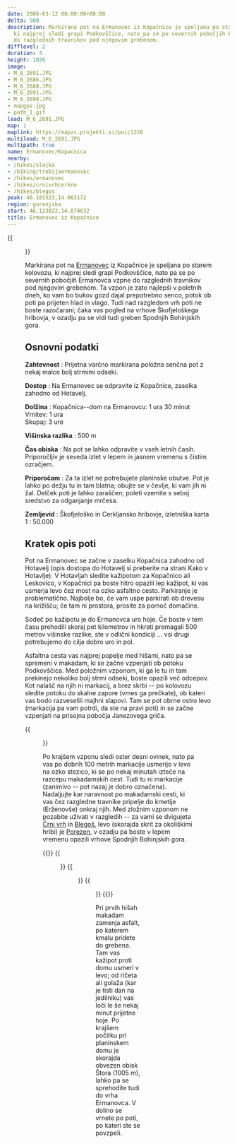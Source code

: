 ```yaml
---
date: 2006-03-12 00:00:00+00:00
delta: 500
description: Markirana pot na Ermanovec iz Kopačnice je speljana po starem kolovozu,
  ki najprej sledi grapi Podkovščice, nato pa se po severnih pobočjih Ermanovca vzpne
  do razglednih travnikov pod njegovim grebenom.
difflevel: 2
duration: 3
height: 1026
image:
- M_6_2691.JPG
- M_6_2686.JPG
- M_6_2688.JPG
- M_6_2691.JPG
- M_6_2690.JPG
- mapgps.jpg
- path_1.gif
lead: M_6_2691.JPG
map: 1
maplink: https://mapzs.projekti.si/poi/1226
multilead: M_6_2691.JPG
multipath: true
name: Ermanovec/Kopacnica
nearby:
- /hikes/slajka
- /biking/trebijaermanovec
- /hikes/ermanovec
- /hikes/crnivrhcerkno
- /hikes/blegos
peak: 46.101523,14.063172
region: gorenjska
start: 46.123822,14.074632
title: Ermanovec iz Kopačnice
---
```

{{<figure src="M_6_2691.JPG">}}

Markirana pot na [Ermanovec](../) iz Kopačnice je speljana po starem kolovozu, ki najprej sledi grapi Podkovščice, nato pa se po severnih pobočjih Ermanovca vzpne do razglednih travnikov pod njegovim grebenom. Ta vzpon je zato najlepši v poletnih dneh, ko vam bo bukov gozd dajal prepotrebno senco, potok ob poti pa prijeten hlad in vlago. Tudi nad razgledom vrh poti ne boste razočarani; čaka vas pogled na vrhove Škofjeloškega hribovja, v ozadju pa se vidi tudi greben Spodnjih Bohinjskih gora.

## Osnovni podatki

**Zahtevnost**
:   Prijetna varčno markirana položna senčna pot z nekaj malce bolj strmimi odseki.

**Dostop**
:   Na Ermanovec se odpravite iz Kopačnice, zaselka zahodno od Hotavelj.

**Dolžina**
:   Kopačnica--dom na Ermanovcu: 1 ura 30 minut\
    Vrnitev: 1 ura\
    Skupaj: 3 ure

**Višinska razlika**
:   500 m

**Čas obiska**
:   Na pot se lahko odpravite v vseh letnih časih. Priporočljiv je seveda izlet v lepem in jasnem vremenu s čistim ozračjem.

**Priporočam**
:   Za ta izlet ne potrebujete planinske obutve. Pot je lahko po dežju tu in tam blatna; obujte se v čevlje, ki vam jih ni žal. Delček poti je lahko zaraščen; poleti vzemite s seboj sredstvo za odganjanje mrčesa.

**Zemljevid**
:   Škofjeloško in Cerkljansko hribovje, izletniška karta 1 : 50.000

Kratek opis poti
----------------

Pot na Ermanovec se začne v zaselku Kopačnica zahodno od Hotavelj (opis dostopa do Hotavelj si preberite na strani Kako v Hotavlje). V Hotavljah sledite kažipotom za Kopačnico ali Leskovico, v Kopačnici pa boste hitro opazili lep kažipot, ki vas usmerja levo čez most na ozko asfaltno cesto. Parkiranje je problematično. Najbolje bo, če vam uspe parkirati ob drevesu na križišču; če tam ni prostora, prosite za pomoč domačine.

Sodeč po kažipotu je do Ermanovca uro hoje. Če boste v tem času prehodili skoraj pet kilometrov in hkrati premagali 500 metrov višinske razlike, ste v odlični kondiciji \... vsi drugi potrebujemo do cilja dobro uro in pol.

Asfaltna cesta vas najprej popelje med hišami, nato pa se spremeni v makadam, ki se začne vzpenjati ob potoku Podkovščica. Med položnim vzponom, ki ga le tu in tam prekinejo nekoliko bolj strmi odseki, boste opazili več odcepov. Kot nalašč na njih ni markacij, a brez skrbi -- po kolovozu sledite potoku do skalne zapore (vmes ga prečkate), ob kateri vas bodo razveselili majhni slapovi. Tam se pot obrne ostro levo (markacija pa vam potrdi, da ste na pravi poti) in se začne vzpenjati na prisojna pobočja Janezovega griča.

{{<figure src="M_6_2686.JPG" caption="Dolina Podkovščice">}}

Po krajšem vzponu sledi oster desni ovinek, nato pa vas po dobrih 100 metrih markacije usmerijo v levo na ozko stezico, ki se po nekaj minutah izteče na razcepu makadamskih cest. Tudi tu ni markacije (zanimivo -- pot nazaj je dobro označena). Nadaljujte kar naravnost po makadamski cesti, ki vas čez razgledne travnike pripelje do kmetije (Erženovše) onkraj njih. Med zložnim vzponom ne pozabite uživati v razgledih -- za vami se dvigujeta [Črni vrh](../crnivrhcerkno) in [Blegoš](../blegos), levo (skorajda skrit za okoliškimi hribi) je [Porezen](../porezen), v ozadju pa boste v lepem vremenu opazili vrhove Spodnjih Bohinjskih gora.

{{<gallery>}}
{{<figure src="M_6_2688.JPG">}}
{{<figure src="M_6_2691.JPG" caption="Pogled na Blegoš">}} {{<figure src="M_6_2690.JPG" caption="Erženovše">}}
{{</gallery>}}

Pri prvih hišah makadam zamenja asfalt, po katerem kmalu pridete do grebena. Tam vas kažipot proti domu usmeri v levo; od ričeta ali golaža (kar je tisti dan na jedilniku) vas loči le še nekaj minut prijetne hoje. Po krajšem počitku pri planinskem domu je skorajda obvezen obisk Štora (1005 m), lahko pa se sprehodite tudi do vrha Ermanovca. V dolino se vrnete po poti, po kateri ste se povzpeli.

